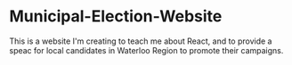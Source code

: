 # Municipal-Election-Website
This is a website I'm creating to teach me about React, and to provide a speac for local candidates in Waterloo Region to promote their campaigns.
